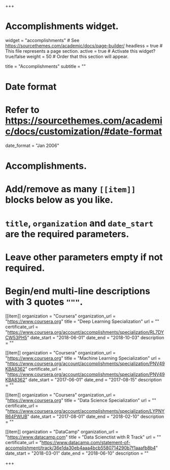 +++
# Accomplishments widget.
widget = "accomplishments"  # See https://sourcethemes.com/academic/docs/page-builder/
headless = true  # This file represents a page section.
active = true  # Activate this widget? true/false
weight = 50  # Order that this section will appear.

title = "Accomplishments"
subtitle = ""

# Date format
#   Refer to https://sourcethemes.com/academic/docs/customization/#date-format
date_format = "Jan 2006"

# Accomplishments.
#   Add/remove as many `[[item]]` blocks below as you like.
#   `title`, `organization` and `date_start` are the required parameters.
#   Leave other parameters empty if not required.
#   Begin/end multi-line descriptions with 3 quotes `"""`.

[[item]]
  organization = "Coursera"
  organization_url = "https://www.coursera.org"
  title = "Deep Learning Specialization"
  url = ""
  certificate_url = "https://www.coursera.org/account/accomplishments/specialization/RL7DYCW53PH5"
  date_start = "2018-06-01"
  date_end = "2018-10-03"
  description = ""

[[item]]
  organization = "Coursera"
  organization_url = "https://www.coursera.org"
  title = "Machine Learning Specialization"
  url = "https://www.coursera.org/account/accomplishments/specialization/PNV49KBA8362"
  certificate_url = "https://www.coursera.org/account/accomplishments/specialization/PNV49KBA8362"
  date_start = "2017-06-01"
  date_end = "2017-08-15"
  description = ""
  
[[item]]
  organization = "Coursera"
  organization_url = "https://www.coursera.org"
  title = "Data Science Specialization"
  url = ""
  certificate_url = "https://www.coursera.org/account/accomplishments/specialization/LYPNYR64PWUB"
  date_start = "2017-08-01"
  date_end = "2018-02-10"
  description = ""

[[item]]
  organization = "DataCamp"
  organization_url = "https://www.datacamp.com"
  title = "Data Scienctist with R Track"
  url = ""
  certificate_url = "https://www.datacamp.com/statement-of-accomplishment/track/36e1da30eb4aaa4bcb5580714290b7f1aaafb8b4"
  date_start = "2018-03-01"
  date_end = "2018-06-10"
  description = ""

+++
